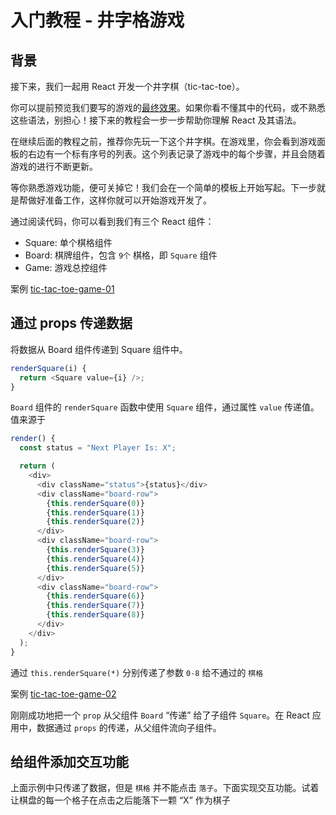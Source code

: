 # 入门教程 - 井字格游戏

## 背景

接下来，我们一起用 React 开发一个井字棋（tic-tac-toe）。

你可以提前预览我们要写的游戏的[最终效果](https://codepen.io/gaearon/pen/gWWZgR?editors=0010)。如果你看不懂其中的代码，或不熟悉这些语法，别担心！接下来的教程会一步一步帮助你理解 React 及其语法。

在继续后面的教程之前，推荐你先玩一下这个井字棋。在游戏里，你会看到游戏面板的右边有一个标有序号的列表。这个列表记录了游戏中的每个步骤，并且会随着游戏的进行不断更新。

等你熟悉游戏功能，便可关掉它！我们会在一个简单的模板上开始写起。下一步就是帮做好准备工作，这样你就可以开始游戏开发了。


通过阅读代码，你可以看到我们有三个 React 组件：

+ Square: 单个棋格组件
+ Board: 棋牌组件，包含 `9个` 棋格，即 `Square` 组件
+ Game: 游戏总控组件

案例 [tic-tac-toe-game-01](https://codesandbox.io/s/react-tutorial-tic-tac-toe-game-01-wwc8v)

## 通过 props 传递数据

将数据从 Board 组件传递到 Square 组件中。

```js
renderSquare(i) {
  return <Square value={i} />;
}
```

`Board` 组件的 `renderSquare` 函数中使用 `Square` 组件，通过属性 `value` 传递值。值来源于

```js
render() {
  const status = "Next Player Is: X";

  return (
    <div>
      <div className="status">{status}</div>
      <div className="board-row">
        {this.renderSquare(0)}
        {this.renderSquare(1)}
        {this.renderSquare(2)}
      </div>
      <div className="board-row">
        {this.renderSquare(3)}
        {this.renderSquare(4)}
        {this.renderSquare(5)}
      </div>
      <div className="board-row">
        {this.renderSquare(6)}
        {this.renderSquare(7)}
        {this.renderSquare(8)}
      </div>
    </div>
  );
}
```

通过 `this.renderSquare(*)` 分别传递了参数 `0-8` 给不通过的 `棋格`

案例 [tic-tac-toe-game-02](https://codesandbox.io/s/react-tutorial-tic-tac-toe-game-02-bwzgb)

刚刚成功地把一个 `prop` 从父组件 `Board` “传递” 给了子组件 `Square`。在 React 应用中，数据通过 `props` 的传递，从父组件流向子组件。

## 给组件添加交互功能

上面示例中只传递了数据，但是 `棋格` 并不能点击 `落子`。下面实现交互功能。试着让棋盘的每一个格子在点击之后能落下一颗 “X” 作为棋子
